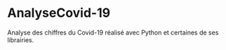 # AnalyseCovid-19
Analyse des chiffres du Covid-19 réalisé avec Python et certaines de ses librairies.
